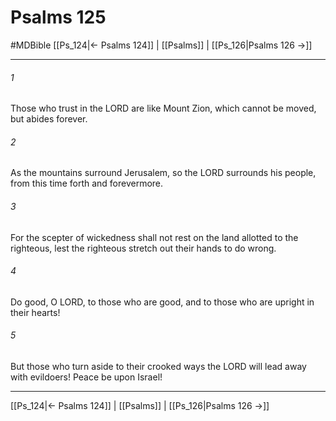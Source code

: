 # Psalms 125
#MDBible
[[Ps_124|← Psalms 124]] | [[Psalms]] | [[Ps_126|Psalms 126 →]]

***

###### 1 
Those who trust in the LORD are like Mount Zion, which cannot be moved, but abides forever. 

###### 2 
As the mountains surround Jerusalem, so the LORD surrounds his people, from this time forth and forevermore. 

###### 3 
For the scepter of wickedness shall not rest on the land allotted to the righteous, lest the righteous stretch out their hands to do wrong. 

###### 4 
Do good, O LORD, to those who are good, and to those who are upright in their hearts! 

###### 5 
But those who turn aside to their crooked ways the LORD will lead away with evildoers! Peace be upon Israel! 

***

[[Ps_124|← Psalms 124]] | [[Psalms]] | [[Ps_126|Psalms 126 →]]
